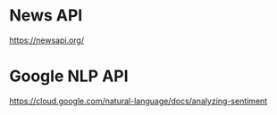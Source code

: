 # News API
https://newsapi.org/

# Google NLP API
https://cloud.google.com/natural-language/docs/analyzing-sentiment